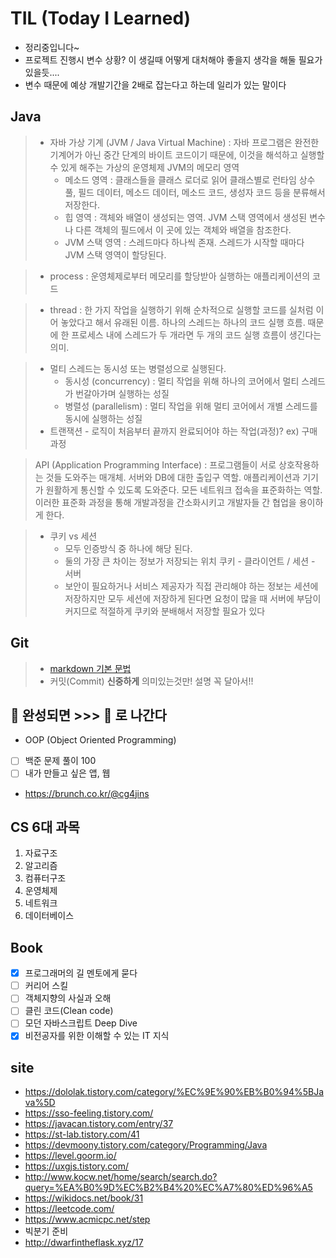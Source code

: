 # TIL (Today I Learned)
- 정리중입니다~
- 프로젝트 진행시 변수 상황? 이 생길때 어떻게 대처해야 좋을지 생각을 해둘 필요가 있을듯....
- 변수 때문에 예상 개발기간을 2배로 잡는다고 하는데 일리가 있는 말이다

## Java
> * 자바 가상 기계 (JVM / Java Virtual Machine) : 자바 프로그램은 완전한 기계어가 아닌 중간 단계의 바이트 코드이기 때문에, 이것을 해석하고 실행할 수 있게 해주는 가상의 운영체제
>   JVM의 메모리 영역
>   * 메소드 영역 : 클래스들을 클래스 로더로 읽어 클래스별로 런타임 상수 풀, 필드 데이터, 메소드 데이터, 메소드 코드, 생성자 코드 등을 분류해서 저장한다.
>   * 힙 영역 : 객체와 배열이 생성되는 영역. JVM 스택 영역에서 생성된 변수나 다른 객체의 필드에서 이 곳에 있는 객체와 배열을 참조한다.
>   * JVM 스택 영역 : 스레드마다 하나씩 존재. 스레드가 시작할 때마다 JVM 스택 영역이 할당된다.

> * process : 운영체제로부터 메모리를 할당받아 실행하는 애플리케이션의 코드

> * thread : 한 가지 작업을 실행하기 위해 순차적으로 실행할 코드를 실처럼 이어 놓았다고 해서 유래된 이름. 하나의 스레드는 하나의 코드 실행 흐름. 때문에 한 프로세스 내에 스레드가 두 개라면 두 개의 코드 실행 흐름이 생긴다는 의미.

> * 멀티 스레드는 동시성 또는 병렬성으로 실행된다.
>   * 동시성 (concurrency) : 멀티 작업을 위해 하나의 코어에서 멀티 스레드가 번갈아가며 실행하는 성질
>    * 병렬성 (parallelism) : 멀티 작업을 위해 멀티 코어에서 개별 스레드를 동시에 실행하는 성질
> * 트랜잭션 - 로직이 처음부터 끝까지 완료되어야 하는 작업(과정)? ex) 구매과정

> API (Application Programming Interface) : 프로그램들이 서로 상호작용하는 것들 도와주는 매개체. 서버와 DB에 대한 출입구 역할. 애플리케이션과 기기가 원활하게 통신할 수 있도록 도와준다. 모든 네트워크 접속을 표준화하는 역할. 이러한 표준화 과정을 통해 개발과정을 간소화시키고 개발자들 간 협업을 용이하게 한다.

> * 쿠키 vs 세션
>   * 모두 인증방식 중 하나에 해당 된다.
>   * 둘의 가장 큰 차이는 정보가 저장되는 위치 쿠키 - 클라이언트 / 세션 - 서버
>   * 보안이 필요하거나 서비스 제공자가 직접 관리해야 하는 정보는 세션에 저장하지만 모두 세션에 저장하게 된다면 요청이 많을 때 서버에 부담이 커지므로 적절하게 쿠키와 분배해서 저장할 필요가 있다

## Git
> * [markdown 기본 문법](/Git/markdownBasic.md)
> * 커밋(Commit) **신중하게** 의미있는것만! 설명 꼭 달아서!!

## :egg: 완성되면 >>> :fried_egg: 로 나간다
* OOP (Object Oriented Programming)
* [ ] 백준 문제 풀이 100
* [ ] 내가 만들고 싶은 앱, 웹
* https://brunch.co.kr/@cg4jins

## CS 6대 과목
1. 자료구조
2. 알고리즘
3. 컴퓨터구조
4. 운영체제
5. 네트워크
6. 데이터베이스

## Book
- [x] 프로그래머의 길 멘토에게 묻다
- [ ] 커리어 스킬
- [ ] 객체지향의 사실과 오해
- [ ] 클린 코드(Clean code)
- [ ] 모던 자바스크립트 Deep Dive
- [x] 비전공자를 위한 이해할 수 있는 IT 지식

## site
- https://dololak.tistory.com/category/%EC%9E%90%EB%B0%94%5BJava%5D
- https://sso-feeling.tistory.com/
- https://javacan.tistory.com/entry/37
- https://st-lab.tistory.com/41
- https://devmoony.tistory.com/category/Programming/Java
- https://level.goorm.io/
- https://uxgjs.tistory.com/
- http://www.kocw.net/home/search/search.do?query=%EA%B0%9D%EC%B2%B4%20%EC%A7%80%ED%96%A5
- https://wikidocs.net/book/31
- https://leetcode.com/
- https://www.acmicpc.net/step
- 빅분기 준비
- http://dwarfintheflask.xyz/17
